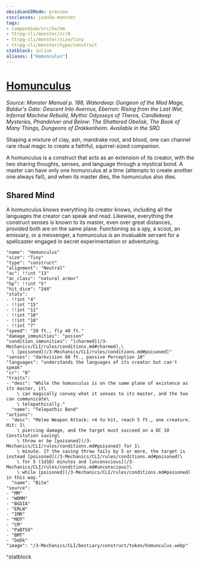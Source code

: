 ```yaml
---
obsidianUIMode: preview
cssclasses: json5e-monster
tags:
- compendium/src/5e/mm
- ttrpg-cli/monster/cr/0
- ttrpg-cli/monster/size/tiny
- ttrpg-cli/monster/type/construct
statblock: inline
aliases: ["Homunculus"]
---
```

# [Homunculus](3-Mechanics\CLI\bestiary\construct/homunculus.md)
*Source: Monster Manual p. 188, Waterdeep: Dungeon of the Mad Mage, Baldur's Gate: Descent Into Avernus, Eberron: Rising from the Last War, Infernal Machine Rebuild, Mythic Odysseys of Theros, Candlekeep Mysteries, Phandelver and Below: The Shattered Obelisk, The Book of Many Things, Dungeons of Drakkenheim. Available in the SRD.*  

Shaping a mixture of clay, ash, mandrake root, and blood, one can channel rare ritual magic to create a faithful, squirrel-sized companion.

A homunculus is a construct that acts as an extension of its creator, with the two sharing thoughts, senses, and language through a mystical bond. A master can have only one homunculus at a time (attempts to create another one always fail), and when its master dies, the homunculus also dies.

## Shared Mind

A homunculus knows everything its creator knows, including all the languages the creator can speak and read. Likewise, everything the construct senses is known to its master, even over great distances, provided both are on the same plane. Functioning as a spy, a scout, an emissary, or a messenger, a homunculus is an invaluable servant for a spellcaster engaged in secret experimentation or adventuring.

```statblock
"name": "Homunculus"
"size": "Tiny"
"type": "construct"
"alignment": "Neutral"
"ac": !!int "13"
"ac_class": "natural armor"
"hp": !!int "5"
"hit_dice": "2d4"
"stats":
- !!int "4"
- !!int "15"
- !!int "11"
- !!int "10"
- !!int "10"
- !!int "7"
"speed": "20 ft., fly 40 ft."
"damage_immunities": "poison"
"condition_immunities": "[charmed](/3-Mechanics/CLI/rules/conditions.md#charmed),\
  \ [poisoned](/3-Mechanics/CLI/rules/conditions.md#poisoned)"
"senses": "darkvision 60 ft., passive Perception 10"
"languages": "understands the languages of its creator but can't speak"
"cr": "0"
"traits":
- "desc": "While the homunculus is on the same plane of existence as its master, it\
    \ can magically convey what it senses to its master, and the two can communicate\
    \ telepathically."
  "name": "Telepathic Bond"
"actions":
- "desc": "Melee Weapon Attack: +4 to hit, reach 5 ft., one creature. Hit: 1\
    \ piercing damage, and the target must succeed on a DC 10 Constitution saving\
    \ throw or be [poisoned](/3-Mechanics/CLI/rules/conditions.md#poisoned) for 1\
    \ minute. If the saving throw fails by 5 or more, the target is instead [poisoned](/3-Mechanics/CLI/rules/conditions.md#poisoned)\
    \ for 5 (1d10) minutes and [unconscious](/3-Mechanics/CLI/rules/conditions.md#unconscious)\
    \ while [poisoned](/3-Mechanics/CLI/rules/conditions.md#poisoned) in this way."
  "name": "Bite"
"source":
- "MM"
- "WDMM"
- "BGDIA"
- "ERLW"
- "IMR"
- "MOT"
- "CM"
- "PaBTSO"
- "BMT"
- "DoDk"
"image": "/3-Mechanics/CLI/bestiary/construct/token/homunculus.webp"
```
^statblock